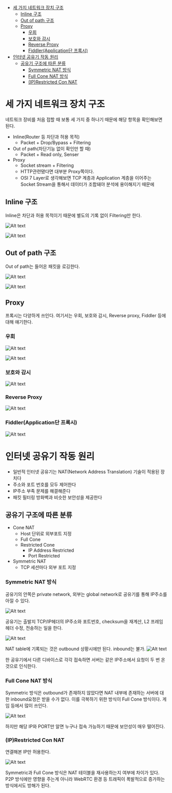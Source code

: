 
- [세 가지 네트워크 장치 구조](#세-가지-네트워크-장치-구조)
  - [Inline 구조](#inline-구조)
  - [Out of path 구조](#out-of-path-구조)
  - [Proxy](#proxy)
    - [우회](#우회)
    - [보호와 감시](#보호와-감시)
    - [Reverse Proxy](#reverse-proxy)
    - [Fiddler(Application단 프록시)](#fiddlerapplication단-프록시)
- [인터넷 공유기 작동 원리](#인터넷-공유기-작동-원리)
  - [공유기 구조에 따른 분류](#공유기-구조에-따른-분류)
    - [Symmetric NAT 방식](#symmetric-nat-방식)
    - [Full Cone NAT 방식](#full-cone-nat-방식)
    - [(IP)Restricted Con NAT](#iprestricted-con-nat)

# 세 가지 네트워크 장치 구조
네트워크 장비를 처음 접할 때 보통 세 가지 중 하나기 때문에 해당 항목을 확인해보면 된다.
- Inline(Router 등 차단과 허용 목적)
  - Packet + Drop/Bypass + Filtering
- Out of path(차단기능 없이 확인만 할 때)
  - Packet + Read only, Senser
- Proxy
  - Socket stream + Filtering
  - HTTP관련됐다면 대부분 Proxy쪽이다. 
  - OSI 7 Layer로 생각해보면 TCP 계층과 Application 계층을 이어주는 Socket Stream을 통해서 데이터가 조합돼야 분석에 용이해지기 때문에

## Inline 구조
Inline은 차단과 허용 목적이기 때문에 별도의 기록 없이 Filtering만 한다.

![Alt text](images/inline.png)

![Alt text](images/inline_str.png)

## Out of path 구조
Out of path는 들어온 패킷을 로깅한다.

![Alt text](images/outofpath.png)

![Alt text](images/outofpath_str.png)
## Proxy
프록시는 다양하게 쓰인다. 여기서는 우회, 보호와 감시, Reverse proxy, Fiddler 등에 대해 얘기한다.


### 우회

![Alt text](images/proxy.png)

![Alt text](images/proxy_str.png)

### 보호와 감시
![Alt text](images/proxy_shield.png)

### Reverse Proxy
![Alt text](images/proxy_reverse.png)

### Fiddler(Application단 프록시)
![Alt text](images/fiddler.png)

# 인터넷 공유기 작동 원리
- 일반적 인터넷 공유기는 NAT(Network Address Translation) 기술이 적용된 장치다
- 주소와 포트 번호를 모두 제어한다
- IP주소 부족 문제를 해결해준다
- 패킷 필터링 방화벽과 비슷한 보안성을 제공한다

## 공유기 구조에 따른 분류
- Cone NAT
  - Host 단위로 외부포트 지정
  - Full Cone
  - Restricted Cone
    - IP Address Restricted
    - Port Restricted
- Symmetric NAT
  - TCP 세션마다 외부 포트 지정


### Symmetric NAT 방식
공유기의 안쪽은 private network, 외부는 global network로 공유기를 통해 IP주소를 아낄 수 있다.

![Alt text](images/nat.png)

공유기는 출발지 TCP/IP헤더의 IP주소와 포트번호, checksum을 재계산, L2 프레임 헤더 수정, 전송하는 일을 한다.

![Alt text](images/nat_convert.png)

NAT table에 기록되는 것은 outbound 상황시에만 된다. inbound는 불가.
![Alt text](images/nat_table.png)

한 공유기에서 다른 디바이스로 각각 접속하면 서버는 같은 IP주소에서 요청이 두 번 온 것으로 인식한다.

### Full Cone NAT 방식
Symmetric 방식은 outbound가 존재하지 않았다면 NAT 내부에 존재하는 서버에 대한 inbound요청은 받을 수가 없다. 이를 극복하기 위한 방식이 Full Cone 방식이다. 게임 등에서 많이 쓰인다.

![Alt text](images/nat_fullcone.png)

하지만 해당 IP와 PORT만 알면 누구나 접속 가능하기 때문에 보안성이 매우 떨어진다.

### (IP)Restricted Con NAT
연결해본 IP만 허용한다.

![Alt text](images/restricted_cone.png)

Symmetric과 Full Cone 방식은 NAT 테이블을 재사용하는지 여부에 차이가 있다.
P2P 방식에만 영향을 주는게 아니라 WebRTC 환경 등 트래픽이 폭발적으로 증가하는 방식에서도 방해가 된다.

